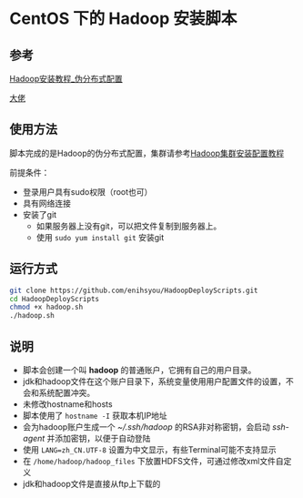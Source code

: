# CentOS 下的 Hadoop 安装脚本

## 参考

[Hadoop安装教程_伪分布式配置](http://dblab.xmu.edu.cn/blog/install-hadoop-in-centos)

[大佬](https://github.com/dccif/HadoopInstall)

## 使用方法

脚本完成的是Hadoop的伪分布式配置，集群请参考[Hadoop集群安装配置教程](http://dblab.xmu.edu.cn/blog/install-hadoop-cluster/)


前提条件：

- 登录用户具有sudo权限（root也可）
- 具有网络连接
- 安装了git
  - 如果服务器上没有git，可以把文件复制到服务器上。
  - 使用 `sudo yum install git` 安装git


## 运行方式

```bash
git clone https://github.com/enihsyou/HadoopDeployScripts.git
cd HadoopDeployScripts
chmod +x hadoop.sh
./hadoop.sh
```


## 说明

- 脚本会创建一个叫 **hadoop** 的普通账户，它拥有自己的用户目录。
- jdk和hadoop文件在这个账户目录下，系统变量使用用户配置文件的设置，不会和系统配置冲突。
- 未修改hostname和hosts
- 脚本使用了 `hostname -I` 获取本机IP地址
- 会为hadoop账户生成一个 *~/.ssh/hadoop* 的RSA非对称密钥，会启动 *ssh-agent* 并添加密钥，以便于自动登陆
- 使用 `LANG=zh_CN.UTF-8` 设置为中文显示，有些Terminal可能不支持显示
- 在 `/home/hadoop/hadoop_files` 下放置HDFS文件，可通过修改xml文件自定义
- jdk和hadoop文件是直接从ftp上下载的

